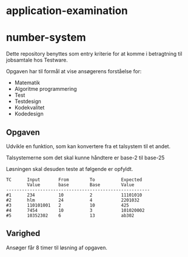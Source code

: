 # application-examination

# number-system

Dette repository benyttes som entry kriterie for at komme i betragtning til jobsamtale hos Testware.

Opgaven har til formål at vise ansøgerens forståelse for:

- Matematik
- Algoritme programmering
- Test
- Testdesign
- Kodekvalitet
- Kodedesign

## Opgaven

Udvikle en funktion, som kan konvertere fra et talsystem til et andet.

Talsystemerne som det skal kunne håndtere er base-2 til base-25

Løsningen skal desuden teste at følgende er opfyldt.

```
TC		Input 		From 		To 			Expected
		Value		base		Base		Value	
-------------------------------------------------------		
#1		234			10			2			11101010
#2		hlm			24			4			2201032
#3		110101001	2			10			425
#4		7454		10			3			101020002
#5		10352302	6			13			ab302

```

## Varighed

Ansøger får 8 timer til løsning af opgaven.

